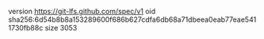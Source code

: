 version https://git-lfs.github.com/spec/v1
oid sha256:6d54b8b8a153289600f686b627cdfa6db68a71dbeea0eab77eae5411730fb88c
size 3053
